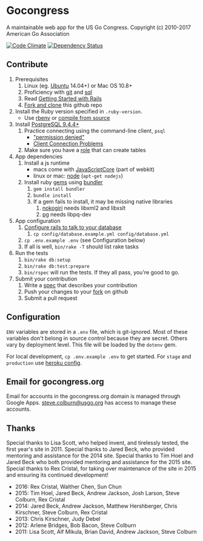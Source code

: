 Gocongress
==========

A maintainable web app for the US Go Congress.
Copyright (c) 2010-2017 American Go Association

[![Code Climate](https://codeclimate.com/github/usgo/gocongress.png)](https://codeclimate.com/github/usgo/gocongress)
[![Dependency Status](https://gemnasium.com/usgo/gocongress.svg)](https://gemnasium.com/usgo/gocongress)

Contribute
----------

1. Prerequisites
    1. Linux (eg. [Ubuntu][15] 14.04+) or Mac OS 10.8+
    1. Proficiency with [git][13] and [sql][14]
    1. Read [Getting Started with Rails][16]
    1. [Fork and clone][8] this github repo
1. Install the Ruby version specified in `.ruby-version`.
    - Use [rbenv][9] or [compile from source][10]
1. Install [PostgreSQL 9.4.4+][5]
    1. Practice connecting using the command-line client, `psql`
        - ["permission denied"][3]
        - [Client Connection Problems][4]
    1. Make sure you have a [role][19] that can create tables
1. App dependencies
    1. Install a js runtime
        - macs come with [JavaScriptCore][20] (part of webkit)
        - linux or mac: [node][11] (`apt-get nodejs`)
    1. Install ruby [gems][21] using [bundler][12]
        1. `gem install bundler`
        1. `bundle install`
        1. If a gem fails to install, it may be missing native libraries
            1. [nokogiri][17] needs libxml2 and libxslt
            1. [pg][18] needs libpq-dev
1. App configuration
    1. [Configure rails to talk to your database][6]
        1. `cp config/database.example.yml config/database.yml`
    1. `cp .env.example .env` (see Configuration below)
    1. If all is well, `bin/rake -T` should list rake tasks
1. Run the tests
    1. `bin/rake db:setup`
    1. `bin/rake db:test:prepare`
    1. `bin/rspec` will run the tests.  If they
       all pass, you're good to go.
1. Submit your contribution
    1. Write a [spec][7] that describes your contribution
    1. Push your changes to your [fork][8] on github
    1. Submit a pull request

Configuration
-------------

`ENV` variables are stored in a `.env` file, which is git-ignored.
Most of these variables don't belong in source control because they
are secret.  Others vary by deployment level.  This file will be
loaded by the `dotenv` gem.

For local development, `cp .env.example .env` to get started.
For `stage` and `production` use [heroku config][2].

Email for gocongress.org
------------------------

Email for accounts in the gocongress.org domain is managed through
Google Apps. steve.colburn@usgo.org has access to manage these accounts.

Thanks
------

Special thanks to Lisa Scott, who helped invent, and tirelessly
tested, the first year's site in 2011.
Special thanks to Jared Beck, who provided mentoring and assistance for the 2014
site.
Special thanks to Tim Hoel and Jared Beck who both provided mentoring and
assistance for the 2015 site.
Special thanks to Rex Cristal, for taking over maintenance of the site in 2015 and ensuring its continued development!

* 2016: Rex Cristal, Walther Chen, Sun Chun
* 2015: Tim Hoel, Jared Beck, Andrew Jackson, Josh Larson, Steve Colburn, Rex Cristal
* 2014: Jared Beck, Andrew Jackson, Matthew Hershberger, Chris Kirschner, Steve
Colburn, Rex Cristal
* 2013: Chris Kirschner, Judy Debel
* 2012: Arlene Bridges, Bob Bacon, Steve Colburn
* 2011: Lisa Scott, Alf Mikula, Brian David, Andrew Jackson, Steve Colburn

[1]: http://blog.daviddollar.org/2011/05/06/introducing-foreman.html
[2]: https://devcenter.heroku.com/articles/config-vars
[3]: http://bit.ly/YJFlPQ
[4]: http://www.postgresql.org/docs/9.4/interactive/server-start.html#CLIENT-CONNECTION-PROBLEMS
[5]: http://www.postgresql.org/docs/9.4/interactive/index.html
[6]: http://edgeguides.rubyonrails.org/configuring.html#configuring-a-database
[7]: https://www.relishapp.com/rspec
[8]: https://help.github.com/articles/fork-a-repo
[9]: https://github.com/sstephenson/rbenv
[10]: https://www.ruby-lang.org/en/downloads/
[11]: http://nodejs.org/
[12]: http://bundler.io/
[13]: http://git-scm.com/
[14]: http://www.postgresql.org/docs/9.4/static/sql.html
[15]: http://www.ubuntu.com/
[16]: http://guides.rubyonrails.org/
[17]: http://nokogiri.org/tutorials/installing_nokogiri.html
[18]: https://bitbucket.org/ged/ruby-pg/wiki/Home
[19]: http://www.postgresql.org/docs/9.4/interactive/user-manag.html
[20]: http://trac.webkit.org/wiki/JavaScriptCore
[21]: http://guides.rubygems.org/
